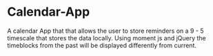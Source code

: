 # Calendar-App
A calendar App that that allows the user to store reminders on a 9 - 5 timescale that stores the data locally. Using moment js and jQuery the timeblocks from the past will be displayed differently from current.
